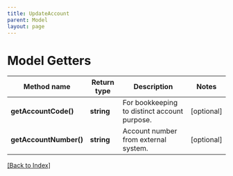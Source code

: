 ```yaml
---
title: UpdateAccount
parent: Model
layout: page
---
```


# Model Getters

Method name | Return type | Description | Notes
------------ | ------------- | ------------- | -------------
**getAccountCode()** | **string** | For bookkeeping to distinct account purpose. | [optional]
**getAccountNumber()** | **string** | Account number from external system. | [optional]

[[Back to Index]](../index.md)
